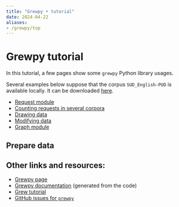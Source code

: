 ```yaml
---
title: "Grewpy • tutorial"
date: 2024-04-22
aliases:
- /grewpy/top
---
```



# Grewpy tutorial

In this tutorial, a few pages show some `grewpy` Python library usages.

Several examples below suppose that the corpus `SUD_English-PUD` is available locally. It can be downloaded [here](https://grew.fr/download/SUD_2.16/SUD_English-PUD.tgz).

 - [Request module](../request)
 - [Counting requests in several corpora](../multi_corpora_counting)
 - [Drawing data](../drawing_dep)
 - [Modifying data](../modify_data)
 - [Graph module](../graph)


## Prepare data



## Other links and resources:
 - [Grewpy page](../../usage/python/)
 - [Grewpy documentation](https://grew.fr/python/) (generated from the code)
 - [Grew tutorial](../../tutorial/top/)
 - [GitHub issues for `grewpy`](https://github.com/grew-nlp/grewpy/issues)
